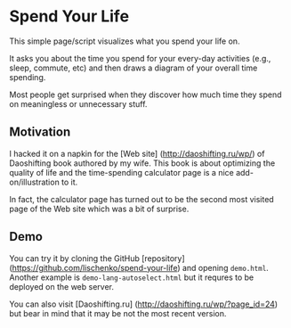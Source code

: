 Spend Your Life
===============

This simple page/script visualizes what you spend your life on.

It asks you about the time you spend for your every-day activities (e.g., sleep, commute, etc) and then draws a diagram of your overall time spending.

Most people get surprised when they discover how much time they spend on meaningless or unnecessary stuff.

Motivation
----------

I hacked it on a napkin for the [Web site] (http://daoshifting.ru/wp/) of Daoshifting book authored by my wife. This book is about optimizing the quality of life and the time-spending calculator page is a nice add-on/illustration to it.

In fact, the calculator page has turned out to be the second most visited page of the Web site which was a bit of surprise.

Demo
----

You can try it by cloning the GitHub [repository] (https://github.com/lischenko/spend-your-life) and opening ````demo.html````. Another example is ````demo-lang-autoselect.html```` but it requres to be deployed on the web server.

You can also visit [Daoshifting.ru] (http://daoshifting.ru/wp/?page_id=24) but bear in mind that it may be not the most recent version.


